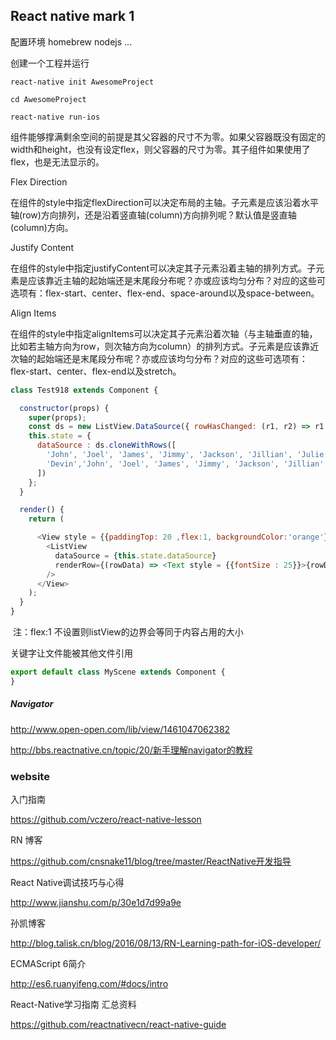 ## React native mark 1

配置环境 homebrew nodejs ...

创建一个工程并运行

```
react-native init AwesomeProject

cd AwesomeProject

react-native run-ios
```





组件能够撑满剩余空间的前提是其父容器的尺寸不为零。如果父容器既没有固定的width和height，也没有设定flex，则父容器的尺寸为零。其子组件如果使用了flex，也是无法显示的。



Flex Direction

在组件的style中指定flexDirection可以决定布局的主轴。子元素是应该沿着水平轴(row)方向排列，还是沿着竖直轴(column)方向排列呢？默认值是竖直轴(column)方向。



Justify Content

在组件的style中指定justifyContent可以决定其子元素沿着主轴的排列方式。子元素是应该靠近主轴的起始端还是末尾段分布呢？亦或应该均匀分布？对应的这些可选项有：flex-start、center、flex-end、space-around以及space-between。



Align Items

在组件的style中指定alignItems可以决定其子元素沿着次轴（与主轴垂直的轴，比如若主轴方向为row，则次轴方向为column）的排列方式。子元素是应该靠近次轴的起始端还是末尾段分布呢？亦或应该均匀分布？对应的这些可选项有：flex-start、center、flex-end以及stretch。





```javascript
class Test918 extends Component {

  constructor(props) {
    super(props);
    const ds = new ListView.DataSource({ rowHasChanged: (r1, r2) => r1 !== r2 });
    this.state = {
      dataSource : ds.cloneWithRows([
        'John', 'Joel', 'James', 'Jimmy', 'Jackson', 'Jillian', 'Julie',
        'Devin','John', 'Joel', 'James', 'Jimmy', 'Jackson', 'Jillian', 'Julie', 'Devin'
      ])
    };
  }

  render() {
    return (

      <View style = {{paddingTop: 20 ,flex:1, backgroundColor:'orange'}}>
        <ListView
          dataSource = {this.state.dataSource}
          renderRow={(rowData) => <Text style = {{fontSize : 25}}>{rowData}</Text>}
        />
      </View>
    );
  }
}
```

 注：flex:1 不设置则listView的边界会等同于内容占用的大小



关键字让文件能被其他文件引用

```javascript
export default class MyScene extends Component {
}
```



##### Navigator 

http://www.open-open.com/lib/view/1461047062382

http://bbs.reactnative.cn/topic/20/新手理解navigator的教程

### website

入门指南

https://github.com/vczero/react-native-lesson

RN 博客

https://github.com/cnsnake11/blog/tree/master/ReactNative开发指导

React Native调试技巧与心得

http://www.jianshu.com/p/30e1d7d99a9e

孙凯博客

http://blog.talisk.cn/blog/2016/08/13/RN-Learning-path-for-iOS-developer/

ECMAScript 6简介

http://es6.ruanyifeng.com/#docs/intro

React-Native学习指南 汇总资料

https://github.com/reactnativecn/react-native-guide